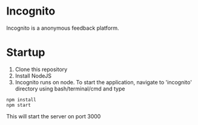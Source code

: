 # Incognito
Incognito is a anonymous feedback platform.

# Startup
1. Clone this repository
2. Install NodeJS
3. Incognito runs on node. To start the application, navigate to 'incognito' directory using bash/terminal/cmd and type  
```
npm install
npm start
```
This will start the server on port 3000
